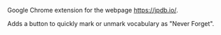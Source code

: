 Google Chrome extension for the webpage https://jpdb.io/.

Adds a button to quickly mark or unmark vocabulary as "Never Forget".
